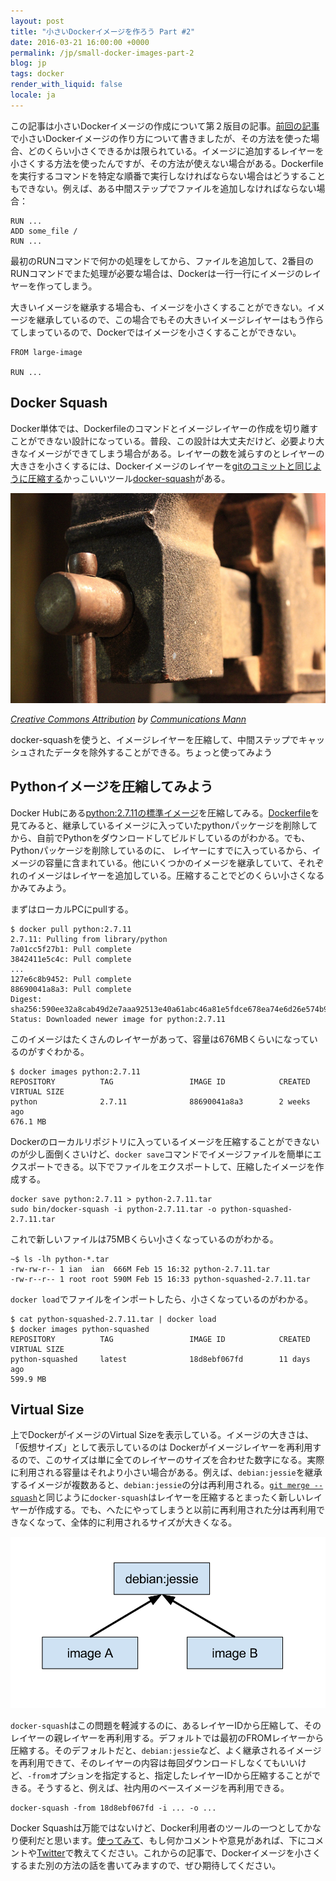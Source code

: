 ```yaml
---
layout: post
title: "小さいDockerイメージを作ろう Part #2"
date: 2016-03-21 16:00:00 +0000
permalink: /jp/small-docker-images-part-2
blog: jp
tags: docker
render_with_liquid: false
locale: ja
---
```


この記事は小さいDockerイメージの作成について第２版目の記事。[前回の記事](/jp/small-docker-images)で小さいDockerイメージの作り方について書きましたが、その方法を使った場合、どのくらい小さくできるかは限られている。イメージに追加するレイヤーを小さくする方法を使ったんですが、その方法が使えない場合がある。Dockerfileを実行するコマンドを特定な順番で実行しなければならない場合はどうすることもできない。例えば、ある中間ステップでファイルを追加しなければならない場合：

```docker
RUN ...
ADD some_file /
RUN ...
```

最初のRUNコマンドで何かの処理をしてから、ファイルを追加して、2番目のRUNコマンドでまた処理が必要な場合は、Dockerは一行一行にイメージのレイヤーを作ってしまう。

大きいイメージを継承する場合も、イメージを小さくすることができない。イメージを継承しているので、この場合でもその大きいイメージレイヤーはもう作らてしまっているので、Dockerではイメージを小さくすることができない。

```docker
FROM large-image

RUN ...
```

## Docker Squash

Docker単体では、Dockerfileのコマンドとイメージレイヤーの作成を切り離すことができない設計になっている。普段、この設計は大丈夫だけど、必要より大きなイメージができてしまう場合がある。レイヤーの数を減らすのとレイヤーの大きさを小さくするには、Dockerイメージのレイヤーを[gitのコミットと同じように圧縮する](http://www.backlog.jp/git-guide/stepup/stepup7_5.html)かっこいいツール[docker-squash](https://github.com/jwilder/docker-squash)がある。

![Vise](/assets/images/748/vise.jpg)

_[Creative Commons Attribution](https://creativecommons.org/licenses/by/2.0/) by [Communications Mann](https://www.flickr.com/photos/spenceannaaug18/7069654045/in/photolist-bLHPQZ-aF3qHd-aEq79z-8yQzQt-5jDvQ8-aEYmdF-aEx66j-5EZwFg-dSBZFb-2Ypqdi-5Uw2gF-3b1dmA-3aVF7M-dZF1V5-a55maH-6tXnaY-qAJkzw-bEVr7X-e4dngq-2ystn-eA1PU6-aFMxwn-9YReBh-4jkvuR-efUaTT-dZEXQU-dZFrq5-f4AToE-ngJPnE-7Hc1gx-bDaK7t-dnGexK-d9J17o-kwCjdU-snrBcV-dg7aAX-tTDMUC-7NFwDp-iYLYD7-tTMWt6-cYuZob-64Tpi-ekJEBJ-dvB96q-7NFwRR-8H7DAm-8H7DzL-747sy4-bLjCEX-bxpW8E)_

docker-squashを使うと、イメージレイヤーを圧縮して、中間ステップでキャッシュされたデータを除外することができる。ちょっと使ってみよう

## Pythonイメージを圧縮してみよう

Docker Hubにある[python:2.7.11の標準イメージ](https://hub.docker.com/_/python/)を圧縮してみる。[Dockerfile](https://github.com/docker-library/python/blob/master/2.7/Dockerfile)を見てみると、継承しているイメージに入っていたpythonパッケージを削除してから、自前でPythonをダウンロードしてビルドしているのがわかる。でも、Pythonパッケージを削除しているのに、
レイヤーにすでに入っているから、イメージの容量に含まれている。他にいくつかのイメージを継承していて、それぞれのイメージはレイヤーを追加している。圧縮することでどのくらい小さくなるかみてみよう。

まずはローカルPCにpullする。

```shell
$ docker pull python:2.7.11
2.7.11: Pulling from library/python
7a01cc5f27b1: Pull complete
3842411e5c4c: Pull complete
...
127e6c8b9452: Pull complete
88690041a8a3: Pull complete
Digest: sha256:590ee32a8cab49d2e7aaa92513e40a61abc46a81e5fdce678ea74e6d26e574b9
Status: Downloaded newer image for python:2.7.11
```

このイメージはたくさんのレイヤーがあって、容量は676MBくらいになっているのがすぐわかる。

```shell
$ docker images python:2.7.11
REPOSITORY          TAG                 IMAGE ID            CREATED
VIRTUAL SIZE
python              2.7.11              88690041a8a3        2 weeks ago
676.1 MB
```

Dockerのローカルリポジトリに入っているイメージを圧縮することができないのが少し面倒くさいけど、`docker save`コマンドでイメージファイルを簡単にエクスポートできる。以下でファイルをエクスポートして、圧縮したイメージを作成する。

```shell
docker save python:2.7.11 > python-2.7.11.tar
sudo bin/docker-squash -i python-2.7.11.tar -o python-squashed-2.7.11.tar
```

これで新しいファイルは75MBくらい小さくなっているのがわかる。

```shell
~$ ls -lh python-*.tar
-rw-rw-r-- 1 ian  ian  666M Feb 15 16:32 python-2.7.11.tar
-rw-r--r-- 1 root root 590M Feb 15 16:33 python-squashed-2.7.11.tar
```

`docker load`でファイルをインポートしたら、小さくなっているのがわかる。

```shell
$ cat python-squashed-2.7.11.tar | docker load
$ docker images python-squashed
REPOSITORY          TAG                 IMAGE ID            CREATED
VIRTUAL SIZE
python-squashed     latest              18d8ebf067fd        11 days ago
599.9 MB
```

## Virtual Size

上でDockerがイメージのVirtual Sizeを表示している。イメージの大きさは、「仮想サイズ」として表示しているのは Dockerがイメージレイヤーを再利用するので、このサイズは単に全てのレイヤーのサイズを合わせた数字になる。実際に利用される容量はそれより小さい場合がある。例えば、`debian:jessie`を継承するイメージが複数あると、`debian:jessie`の分は再利用される。[`git merge --squash`](http://www.backlog.jp/git-guide/stepup/stepup7_7.html)と同じように`docker-squash`はレイヤーを圧縮するとまったく新しいレイヤーが作成する。でも、へたにやってしまうと以前に再利用された分は再利用できなくなって、全体的に利用されるサイズが大きくなる。

![Docker Images](/assets/images/749/images.svg)

`docker-squash`はこの問題を軽減するのに、あるレイヤーIDから圧縮して、そのレイヤーの親レイヤーを再利用する。デフォルトでは最初のFROMレイヤーから圧縮する。そのデフォルトだと、`debian:jessie`など、よく継承されるイメージを再利用できて、そのレイヤーの内容は毎回ダウンロードしなくてもいいけど、`-from`オプションを指定すると、指定したレイヤーIDから圧縮することができる。そうすると、例えば、社内用のベースイメージを再利用できる。

```shell
docker-squash -from 18d8ebf067fd -i ... -o ...
```

Docker Squashは万能ではないけど、Docker利用者のツールの一つとしてかなり便利だと思います。[使ってみて](https://github.com/jwilder/docker-squash)、もし何かコメントや意見があれば、下にコメントや[Twitter](https://twitter.com/IanMLewis)で教えてください。これからの記事で、Dockerイメージを小さくするまた別の方法の話を書いてみますので、ぜひ期待してください。
